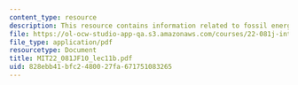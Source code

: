 ```yaml
---
content_type: resource
description: This resource contains information related to fossil energy II.
file: https://ol-ocw-studio-app-qa.s3.amazonaws.com/courses/22-081j-introduction-to-sustainable-energy-fall-2010/828ebb41bfc2480027fa671751083265_MIT22_081JF10_lec11b.pdf
file_type: application/pdf
resourcetype: Document
title: MIT22_081JF10_lec11b.pdf
uid: 828ebb41-bfc2-4800-27fa-671751083265
---
```

